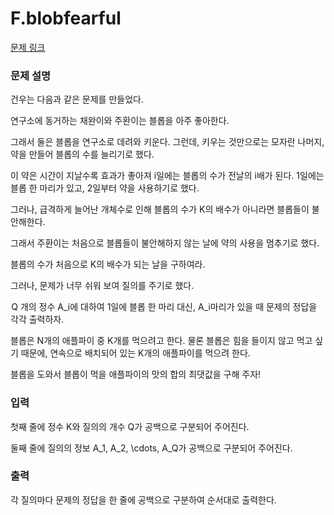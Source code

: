 # F.blobfearful

[문제 링크](https://www.acmicpc.net/problem/24503)

### 문제 설명

건우는 다음과 같은 문제를 만들었다.

연구소에 동거하는 채완이와 주환이는 블롭을 아주 좋아한다.

그래서 둘은 블롭을 연구소로 데려와 키운다. 그런데, 키우는 것만으로는 모자란 나머지, 약을 만들어 블롭의 수를 늘리기로 했다.

이 약은 시간이 지날수록 효과가 좋아져 i일에는 블롭의 수가 전날의 i배가 된다. 1일에는 블롭 한 마리가 있고, 2일부터 약을 사용하기로 했다.

그러나, 급격하게 늘어난 개체수로 인해 블롭의 수가 K의 배수가 아니라면 블롭들이 불안해한다.

그래서 주환이는 처음으로 블롭들이 불안해하지 않는 날에 약의 사용을 멈추기로 했다.

블롭의 수가 처음으로 K의 배수가 되는 날을 구하여라.

그러나, 문제가 너무 쉬워 보여 질의를 주기로 했다.

 Q 개의 정수 A_i에 대하여 $1$일에 블롭 한 마리 대신, A_i마리가 있을 때 문제의 정답을 각각 출력하자.



블롭은 N개의 애플파이 중 K개를 먹으려고 한다. 물론 블롭은 힘을 들이지 않고 먹고 싶기 때문에, 연속으로 배치되어 있는 K개의 애플파이를 먹으려 한다.

블롭을 도와서 블롭이 먹을 애플파이의 맛의 합의 최댓값을 구해 주자!

### 입력 

첫째 줄에 정수 K와 질의의 개수 Q가 공백으로 구분되어 주어진다.

둘째 줄에 질의의 정보 A_1, A_2, \cdots, A_Q가 공백으로 구분되어 주어진다.

### 출력 

각 질의마다 문제의 정답을 한 줄에 공백으로 구분하여 순서대로 출력한다.



